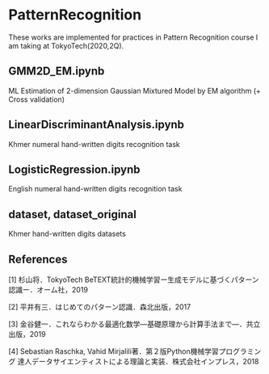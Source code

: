 # PatternRecognition
These works are implemented for practices in Pattern Recognition course I am taking at TokyoTech(2020,2Q).

## GMM2D_EM.ipynb
ML Estimation of 2-dimension Gaussian Mixtured Model by EM algorithm (+ Cross validation) 


## LinearDiscriminantAnalysis.ipynb
Khmer numeral hand-written digits recognition task

## LogisticRegression.ipynb
English numeral hand-written digits recognition task

## dataset, dataset_original
Khmer hand-written digits datasets

## References
[1] 杉山将．TokyoTech BeTEXT統計的機械学習ー生成モデルに基づくパターン認識ー．オーム社，2019

[2] 平井有三．はじめてのパターン認識．森北出版，2017

[3] 金谷健一．これならわかる最適化数学―基礎原理から計算手法まで―．共立出版，2019

[4] Sebastian Raschka, Vahid Mirjalili著．第２版Python機械学習プログラミング 達人データサイエンティストによる理論と実装．株式会社インプレス，2018
